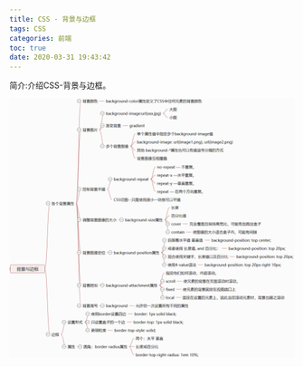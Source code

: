 ```yaml
---
title: CSS - 背景与边框
tags: CSS
categories: 前端
toc: true
date: 2020-03-31 19:43:42
---
```

简介:介绍CSS-背景与边框。
<!-- more -->

![背景与边框](https://raw.githubusercontent.com/codingbylch/Figure_bed_for_blog/master/img_for_blog/20200331194350.png)